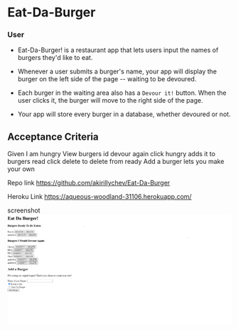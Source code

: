 # Eat-Da-Burger


### User

* Eat-Da-Burger! is a restaurant app that lets users input the names of burgers they'd like to eat.

* Whenever a user submits a burger's name, your app will display the burger on the left side of the page -- waiting to be devoured.

* Each burger in the waiting area also has a `Devour it!` button. When the user clicks it, the burger will move to the right side of the page.

* Your app will store every burger in a database, whether devoured or not.

## Acceptance Criteria

Given I am hungry
View burgers id devour again
click hungry 
adds it to burgers read
click delete to delete from ready
Add a burger lets you make your own 

Repo link
https://github.com/akirillychev/Eat-Da-Burger

Heroku Link
https://aqueous-woodland-31106.herokuapp.com/

screenshot
![screenshot](public/assets/screenshot.png)